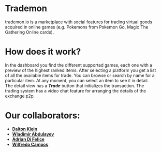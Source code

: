 # Trademon
trademon.io is a marketplace with social features for trading virtual goods acquired in online games (e.g. Pokemons from Pokemon Go, Magic The Gathering Online cards).

# How does it work?
In the dashboard you find the different supported games, each one with a preview of the highest ranked items.
After selecting a platform you get a list of all the available items for trade. You can browse or search by name for a particular item.
At any moment, you can select an item to see it in detail. The detail view has a ***Trade*** button that initializes the transaction.
The trading system has a video chat feature for arranging the details of the exchange p2p.


# Our collaborators:
- **[Dalton Klein](https://github.com/Dalton-Klein)**
- **[Wladimir Abdulayev](https://github.com/WladimirAbdulayev)**
- **[Adrian Di Felice](https://github.com/adriandifelice)**
- **[Wilfredo Campos](https://github.com/obi-wil)**
